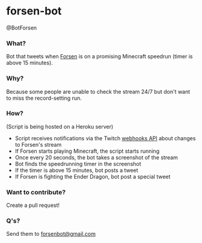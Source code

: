 # forsen-bot
@BotForsen

### What?
Bot that tweets when [Forsen](https://www.twitch.tv/forsen) is on a promising Minecraft speedrun (timer is above 15 minutes).

### Why?
Because some people are unable to check the stream 24/7 but don't want to miss the record-setting run.

### How?
(Script is being hosted on a Heroku server)
 - Script receives notifications via the Twitch [webhooks API](https://dev.twitch.tv/docs/api/webhooks-reference)  about changes to Forsen's stream
 - If Forsen starts playing Minecraft, the script starts running
 - Once every 20 seconds, the bot takes a screenshot of the stream
 - Bot finds the speedrunning timer in the screenshot
 - If the timer is above 15 minutes, bot posts a tweet
 - If Forsen is fighting the Ender Dragon, bot post a special tweet

### Want to contribute?
Create a pull request!


### Q's?
Send them to forsenbot@gmail.com
